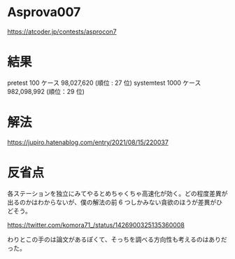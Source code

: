 # Asprova007
https://atcoder.jp/contests/asprocon7

# 結果
pretest 100 ケース 98,027,620 (順位 : 27 位)
systemtest 1000 ケース 982,098,992 (順位：29 位)


# 解法

https://jupiro.hatenablog.com/entry/2021/08/15/220037

# 反省点

各ステーションを独立にみてやるとめちゃくちゃ高速化が効く。どの程度差異が出るのかはわからないが、僕の解法の前 6 つしかみない貪欲のほうが差異がひどそう。

https://twitter.com/komora71_/status/1426900325135360008

わりとこの手のは論文があるぽくて、そっちを調べる方向性も考えるのはありだった。